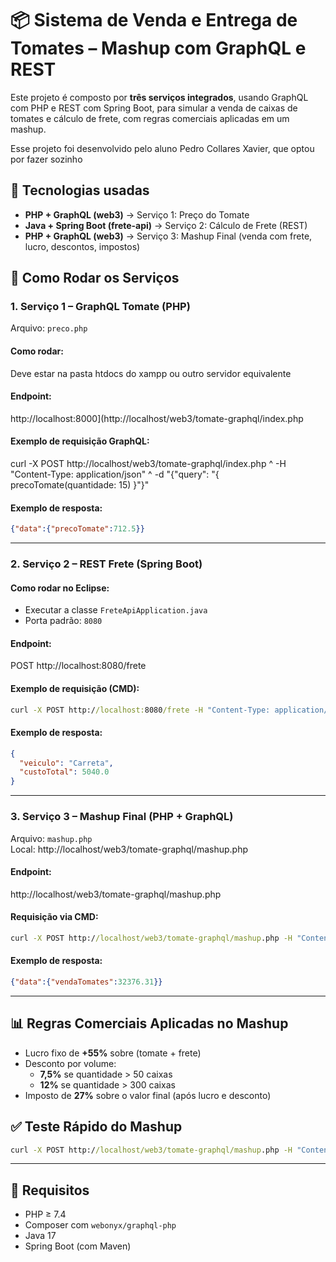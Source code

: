 # 📦 Sistema de Venda e Entrega de Tomates – Mashup com GraphQL e REST

Este projeto é composto por **três serviços integrados**, usando GraphQL com PHP e REST com Spring Boot, para simular a venda de caixas de tomates e cálculo de frete, com regras comerciais aplicadas em um mashup.

Esse projeto foi desenvolvido pelo aluno Pedro Collares Xavier, que optou por fazer sozinho

## 🔧 Tecnologias usadas

- **PHP + GraphQL (web3)** → Serviço 1: Preço do Tomate
- **Java + Spring Boot (frete-api)** → Serviço 2: Cálculo de Frete (REST)
- **PHP + GraphQL (web3)** → Serviço 3: Mashup Final (venda com frete, lucro, descontos, impostos)

## 🚀 Como Rodar os Serviços

### 1. Serviço 1 – GraphQL Tomate (PHP)
Arquivo: `preco.php`

#### Como rodar:
Deve estar na pasta htdocs do xampp ou outro servidor equivalente

#### Endpoint:
http://localhost:8000](http://localhost/web3/tomate-graphql/index.php

#### Exemplo de requisição GraphQL:
curl -X POST http://localhost/web3/tomate-graphql/index.php ^
  -H "Content-Type: application/json" ^
  -d "{\"query\": \"{ precoTomate(quantidade: 15) }\"}"

#### Exemplo de resposta:
```json
{"data":{"precoTomate":712.5}}
```

---

### 2. Serviço 2 – REST Frete (Spring Boot)

#### Como rodar no Eclipse:
- Executar a classe `FreteApiApplication.java`
- Porta padrão: `8080`

#### Endpoint:
POST http://localhost:8080/frete

#### Exemplo de requisição (CMD):
```cmd
curl -X POST http://localhost:8080/frete -H "Content-Type: application/json" -d "{\"distancia\":120,\"quantidade\":300}"
```

#### Exemplo de resposta:
```json
{
  "veiculo": "Carreta",
  "custoTotal": 5040.0
}
```

---

### 3. Serviço 3 – Mashup Final (PHP + GraphQL)

Arquivo: `mashup.php`  
Local: http://localhost/web3/tomate-graphql/mashup.php

#### Endpoint:
http://localhost/web3/tomate-graphql/mashup.php

#### Requisição via CMD:
```cmd
curl -X POST http://localhost/web3/tomate-graphql/mashup.php -H "Content-Type: application/json" -d "{\"query\":\"query { vendaTomates(quantidade: 350, distancia: 120) }\"}"
```

#### Exemplo de resposta:
```json
{"data":{"vendaTomates":32376.31}}
```

---

## 📊 Regras Comerciais Aplicadas no Mashup

- Lucro fixo de **+55%** sobre (tomate + frete)
- Desconto por volume:
  - **7,5%** se quantidade > 50 caixas
  - **12%** se quantidade > 300 caixas
- Imposto de **27%** sobre o valor final (após lucro e desconto)


## ✅ Teste Rápido do Mashup

```cmd
curl -X POST http://localhost/web3/tomate-graphql/mashup.php -H "Content-Type: application/json" -d "{\"query\":\"query { vendaTomates(quantidade: 100, distancia: 80) }\"}"
```

---

## 📌 Requisitos

- PHP ≥ 7.4
- Composer com `webonyx/graphql-php`
- Java 17
- Spring Boot (com Maven)

